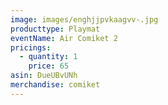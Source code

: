 ```yaml
---
image: images/enghjjpvkaagvv-.jpg
producttype: Playmat
eventName: Air Comiket 2
pricings:
  - quantity: 1
    price: 65
asin: DueUBvUNh
merchandise: comiket
---
```

